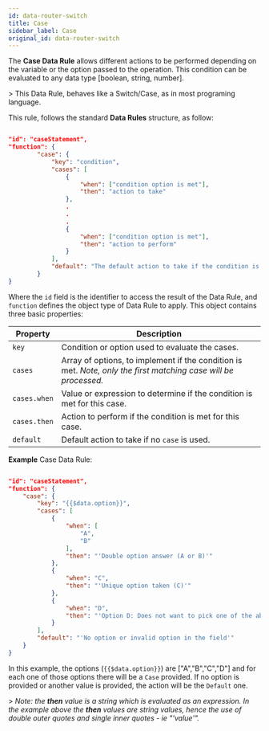 ```yaml
---
id: data-router-switch
title: Case
sidebar_label: Case
original_id: data-router-switch
---
```

<div style={{textAlign: "justify"}}>

The **Case Data Rule** allows different actions to be performed depending on the variable or the option passed to the operation. This condition can be evaluated to any data type [boolean, string, number].

&gt; This Data Rule, behaves like a Switch/Case, as in most programing language.

This rule, follows the standard **Data Rules** structure, as follow:

```json

"id": "caseStatement",
"function": {
        "case": {
            "key": "condition",
            "cases": [
                {
                    "when": ["condition option is met"],
                    "then": "action to take"
                },
                .
                .
                .
                {
                    "when": ["condition option is met"],
                    "then": "action to perform"
                }
            ],
            "default": "The default action to take if the condition is not met"
        }
}

```

Where the `id` field is the identifier to access the result of the Data Rule, and `function` defines the object type of Data Rule to apply. This object contains three basic properties:

| Property            | Description                                                                                                     |
| ------------------- | --------------------------------------------------------------------------------------------------------------- |
| `key`        | Condition or option used to evaluate the cases.                                                                 |
| `cases`      | Array of options, to implement if the condition is met. _Note, only the first matching case will be processed._ |
| `cases.when` | Value or expression to determine if the condition is met for this case.                                         |
| `cases.then` | Action to perform if the condition is met for this case.                                                        |
| `default`    | Default action to take if no `case` is used.                                                             |

**Example** Case Data Rule:

```json

"id": "caseStatement",
"function": {
    "case": {
        "key": "{{$data.option}}",
        "cases": [
            {
                "when": [
                    "A",
                    "B"
                ],
                "then": "'Double option answer (A or B)'"
            },
            {
                "when": "C",
                "then": "'Unique option taken (C)'"
            },
            {
                "when": "D",
                "then": "'Option D: Does not want to pick one of the above'"
            }
        ],
        "default": "'No option or invalid option in the field'"
    }
}

```

In this example, the options (`{{$data.option}}`) are ["A","B","C","D"] and for each one of those options there will be a `Case` provided. If no option is provided or another value is provided, the action will be the `Default` one.

&gt; _Note: the **then** value is a string which is evaluated as an expression. In the example above the **then** values are string values, hence the use of double outer quotes and single inner quotes - ie "'value'"._
</div>